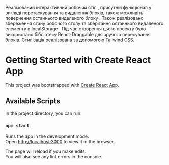 Реалізований інтерактивний робочий стіл , присутній функціонал у вигляді перетаскування та видалення блоків, також можливіть повернення останнього видаленого блоку .
Також реалізовано збереження стану робочого столу та зберігання останнього видаленого елементу в localStorage .
Під час створення цього проекту було використано бібліотеку React-Draggable для зручого пересування блоків. 
Стилізація реалізована за допомогою Tailwind CSS.

# Getting Started with Create React App

This project was bootstrapped with [Create React App](https://github.com/facebook/create-react-app).

## Available Scripts

In the project directory, you can run:

### `npm start`

Runs the app in the development mode.\
Open [http://localhost:3000](http://localhost:3000) to view it in the browser.

The page will reload if you make edits.\
You will also see any lint errors in the console.
